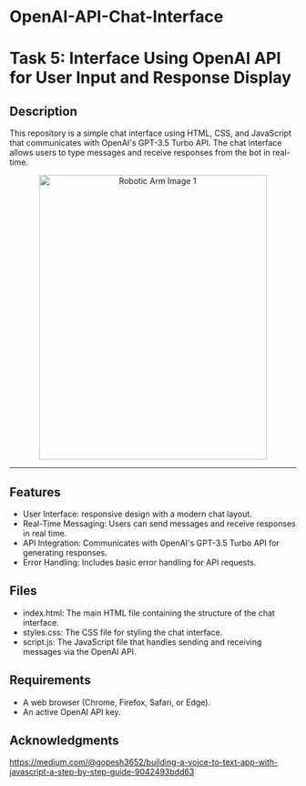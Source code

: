 # OpenAI-API-Chat-Interface

# Task 5: Interface Using OpenAI API for User Input and Response Display

## Description
This repository is a simple chat interface using HTML, CSS, and JavaScript that communicates with OpenAI's GPT-3.5 Turbo API. The chat interface allows users to type messages and receive responses from the bot in real-time. 

<p align="center">
  <img src="https://github.com/user-attachments/assets/0136fe71-9429-45a6-9c8c-5d61aa0a317e" alt="Robotic Arm Image 1" width="400" height="500">
</p>

---

## Features
* User Interface: responsive design with a modern chat layout.
* Real-Time Messaging: Users can send messages and receive responses in real time.
* API Integration: Communicates with OpenAI's GPT-3.5 Turbo API for generating responses.
* Error Handling: Includes basic error handling for API requests.


## Files
* index.html: The main HTML file containing the structure of the chat interface.
* styles.css: The CSS file for styling the chat interface.
* script.js: The JavaScript file that handles sending and receiving messages via the OpenAI API.


## Requirements
* A web browser (Chrome, Firefox, Safari, or Edge).
* An active OpenAI API key.



## Acknowledgments
https://medium.com/@gopesh3652/building-a-voice-to-text-app-with-javascript-a-step-by-step-guide-9042493bdd63


